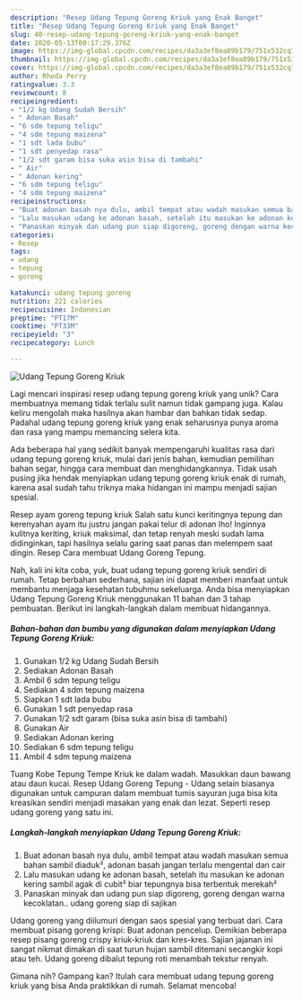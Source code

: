 ```yaml
---
description: "Resep Udang Tepung Goreng Kriuk yang Enak Banget"
title: "Resep Udang Tepung Goreng Kriuk yang Enak Banget"
slug: 40-resep-udang-tepung-goreng-kriuk-yang-enak-banget
date: 2020-05-13T00:17:29.376Z
image: https://img-global.cpcdn.com/recipes/da3a3ef8ea89b179/751x532cq70/udang-tepung-goreng-kriuk-foto-resep-utama.jpg
thumbnail: https://img-global.cpcdn.com/recipes/da3a3ef8ea89b179/751x532cq70/udang-tepung-goreng-kriuk-foto-resep-utama.jpg
cover: https://img-global.cpcdn.com/recipes/da3a3ef8ea89b179/751x532cq70/udang-tepung-goreng-kriuk-foto-resep-utama.jpg
author: Rhoda Perry
ratingvalue: 3.3
reviewcount: 8
recipeingredient:
- "1/2 kg Udang Sudah Bersih"
- " Adonan Basah"
- "6 sdm tepung teligu"
- "4 sdm tepung maizena"
- "1 sdt lada bubu"
- "1 sdt penyedap rasa"
- "1/2 sdt garam bisa suka asin bisa di tambahi"
- " Air"
- " Adonan kering"
- "6 sdm tepung teligu"
- "4 sdm tepung maizena"
recipeinstructions:
- "Buat adonan basah nya dulu, ambil tempat atau wadah masukan semua bahan sambil diaduk², adonan basah jangan terlalu mengental dan cair"
- "Lalu masukan udang ke adonan basah, setelah itu masukan ke adonan kering sambil agak di cubit² biar tepungnya bisa terbentuk merekah²"
- "Panaskan minyak dan udang pun siap digoreng, goreng dengan warna kecoklatan.. udang goreng siap di sajikan"
categories:
- Resep
tags:
- udang
- tepung
- goreng

katakunci: udang tepung goreng 
nutrition: 221 calories
recipecuisine: Indonesian
preptime: "PT17M"
cooktime: "PT33M"
recipeyield: "3"
recipecategory: Lunch

---
```



![Udang Tepung Goreng Kriuk](https://img-global.cpcdn.com/recipes/da3a3ef8ea89b179/751x532cq70/udang-tepung-goreng-kriuk-foto-resep-utama.jpg)

Lagi mencari inspirasi resep udang tepung goreng kriuk yang unik? Cara membuatnya memang tidak terlalu sulit namun tidak gampang juga. Kalau keliru mengolah maka hasilnya akan hambar dan bahkan tidak sedap. Padahal udang tepung goreng kriuk yang enak seharusnya punya aroma dan rasa yang mampu memancing selera kita.

Ada beberapa hal yang sedikit banyak mempengaruhi kualitas rasa dari udang tepung goreng kriuk, mulai dari jenis bahan, kemudian pemilihan bahan segar, hingga cara membuat dan menghidangkannya. Tidak usah pusing jika hendak menyiapkan udang tepung goreng kriuk enak di rumah, karena asal sudah tahu triknya maka hidangan ini mampu menjadi sajian spesial.

Resep ayam goreng tepung kriuk Salah satu kunci keritingnya tepung dan kerenyahan ayam itu justru jangan pakai telur di adonan lho! Inginnya kulitnya keriting, kriuk maksimal, dan tetap renyah meski sudah lama didinginkan, tapi hasilnya selalu garing saat panas dan melempem saat dingin. Resep Cara membuat Udang Goreng Tepung.


Nah, kali ini kita coba, yuk, buat udang tepung goreng kriuk sendiri di rumah. Tetap berbahan sederhana, sajian ini dapat memberi manfaat untuk membantu menjaga kesehatan tubuhmu sekeluarga. Anda bisa menyiapkan Udang Tepung Goreng Kriuk menggunakan 11 bahan dan 3 tahap pembuatan. Berikut ini langkah-langkah dalam membuat hidangannya.

<!--inarticleads1-->

##### Bahan-bahan dan bumbu yang digunakan dalam menyiapkan Udang Tepung Goreng Kriuk:

1. Gunakan 1/2 kg Udang Sudah Bersih
1. Sediakan  Adonan Basah
1. Ambil 6 sdm tepung teligu
1. Sediakan 4 sdm tepung maizena
1. Siapkan 1 sdt lada bubu
1. Gunakan 1 sdt penyedap rasa
1. Gunakan 1/2 sdt garam (bisa suka asin bisa di tambahi)
1. Gunakan  Air
1. Sediakan  Adonan kering
1. Sediakan 6 sdm tepung teligu
1. Ambil 4 sdm tepung maizena


Tuang Kobe Tepung Tempe Kriuk ke dalam wadah. Masukkan daun bawang atau daun kucai. Resep Udang Goreng Tepung - Udang selain biasanya digunakan untuk campuran dalam membuat tumis sayuran juga bisa kita kreasikan sendiri menjadi masakan yang enak dan lezat. Seperti resep udang goreng yang satu ini. 

<!--inarticleads2-->

##### Langkah-langkah menyiapkan Udang Tepung Goreng Kriuk:

1. Buat adonan basah nya dulu, ambil tempat atau wadah masukan semua bahan sambil diaduk², adonan basah jangan terlalu mengental dan cair
1. Lalu masukan udang ke adonan basah, setelah itu masukan ke adonan kering sambil agak di cubit² biar tepungnya bisa terbentuk merekah²
1. Panaskan minyak dan udang pun siap digoreng, goreng dengan warna kecoklatan.. udang goreng siap di sajikan


Udang goreng yang diilumuri dengan saos spesial yang terbuat dari. Cara membuat pisang goreng krispi: Buat adonan pencelup. Demikian beberapa resep pisang goreng crispy kriuk-kriuk dan kres-kres. Sajian jajanan ini sangat nikmat dimakan di saat turun hujan sambil ditemani secangkir kopi atau teh. Udang goreng dibalut tepung roti menambah tekstur renyah. 

Gimana nih? Gampang kan? Itulah cara membuat udang tepung goreng kriuk yang bisa Anda praktikkan di rumah. Selamat mencoba!

